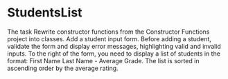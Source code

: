 # StudentsList

The task
Rewrite constructor functions from the Constructor Functions project into classes. Add a student input form. Before adding a student, validate the form and display error messages, highlighting valid and invalid inputs. To the right of the form, you need to display a list of students in the format: First Name Last Name - Average Grade. The list is sorted in ascending order by the average rating.
